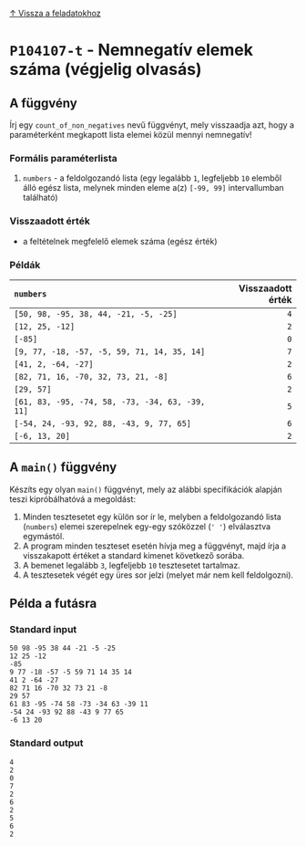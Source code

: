
[↑ Vissza a feladatokhoz](./README.md)

# `P104107-t` - Nemnegatív elemek száma (végjelig olvasás)

## A függvény

Írj egy `count_of_non_negatives` nevű függvényt, mely visszaadja azt, hogy a paraméterként megkapott lista elemei közül mennyi nemnegatív!

### Formális paraméterlista

1. `numbers` - a feldolgozandó lista (egy legalább `1`, legfeljebb `10` elemből álló egész lista, melynek minden eleme a(z) `[-99, 99]` intervallumban található)

### Visszaadott érték

* a feltételnek megfelelő elemek száma (egész érték)

### Példák

| `numbers` | Visszaadott érték | 
| :--- | --: | 
| `[50, 98, -95, 38, 44, -21, -5, -25]` | `4` | 
| `[12, 25, -12]` | `2` | 
| `[-85]` | `0` | 
| `[9, 77, -18, -57, -5, 59, 71, 14, 35, 14]` | `7` | 
| `[41, 2, -64, -27]` | `2` | 
| `[82, 71, 16, -70, 32, 73, 21, -8]` | `6` | 
| `[29, 57]` | `2` | 
| `[61, 83, -95, -74, 58, -73, -34, 63, -39, 11]` | `5` | 
| `[-54, 24, -93, 92, 88, -43, 9, 77, 65]` | `6` | 
| `[-6, 13, 20]` | `2` | 

## A `main()` függvény

Készíts egy olyan `main()` függvényt, mely az alábbi specifikációk alapján teszi kipróbálhatóvá a megoldást:

1. Minden tesztesetet egy külön sor ír le, melyben a feldolgozandó lista (`numbers`) elemei szerepelnek egy-egy szóközzel (`' '`) elválasztva egymástól.
1. A program minden teszteset esetén hívja meg a függvényt, majd írja a visszakapott értéket a standard kimenet következő sorába.
1. A bemenet legalább `3`, legfeljebb `10` tesztesetet tartalmaz.
1. A tesztesetek végét egy üres sor jelzi (melyet már nem kell feldolgozni).

## Példa a futásra

### Standard input

```
50 98 -95 38 44 -21 -5 -25
12 25 -12
-85
9 77 -18 -57 -5 59 71 14 35 14
41 2 -64 -27
82 71 16 -70 32 73 21 -8
29 57
61 83 -95 -74 58 -73 -34 63 -39 11
-54 24 -93 92 88 -43 9 77 65
-6 13 20

```

### Standard output

```
4
2
0
7
2
6
2
5
6
2
```
